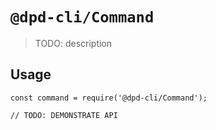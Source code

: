 # `@dpd-cli/Command`

> TODO: description

## Usage

```
const command = require('@dpd-cli/Command');

// TODO: DEMONSTRATE API
```
